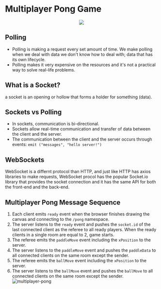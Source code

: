 # Multiplayer Pong Game
<p align="center">
    <img src="https://i.ibb.co/2qxxZmS/pong.png" />
</p>

## Polling

- Polling is making a request every set amount of time. We make polling when we deal with data we don't know how to deal with; data that has its own lifecycle.
- Polling makes it very expensive on the resources and it's not a practical way to solve real-life problems.

## What is a Socket?

a socket is an opening or hollow that forms a holder for something (data).

## Sockets vs Polling

- In sockets, communication is bi-directional.
- Sockets allow real-time communication and transfer of data between the client and the server.
- The communication between the client and the server occurs through events: `emit ("messages", "hello server!")`

## WebSockets

WebSocket is a differnt protocol than HTTP, and just like HTTP has axios libraries to make requests, WebSocket procol has the popular Socket.io library that provides the socket connection and it has the same API for both the front-end and the back-end.

## Multiplayer Pong Message Sequence

1. Each client emits `ready` event when the browser finishes drawing the canvas and connecting to the `/pong` namespace.
2. The server listens to the `ready` event and pushes the `socket.id` of the last connected client as the referee to all ready players. When the ready clients in a single room are equal to 2, game starts.
3. The referee emits the `paddleMove` event including the `xPosition` to the server.
4. The server listens to the `paddleMove` event and pushes the `paddleData` to all connected clients on the same room except the sender.
5. The referee emits the `ballMove` event including the `xPosition` to the server.
6. The server listens to the `ballMove` event and pushes the `ballMove` to all connected clients on the same room except the sender.
   ![multiplayer-pong](https://i.ibb.co/mRM6pVP/game-sequence.png)
